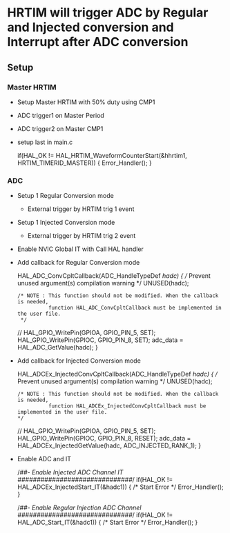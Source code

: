 # HRTIM will trigger ADC by Regular and Injected conversion and Interrupt after ADC conversion

## Setup

### Master HRTIM  

* Setup Master HRTIM with 50% duty using CMP1  
* ADC trigger1 on Master Period  
* ADC trigger2 on Master CMP1  
* setup last in main.c  

	if(HAL_OK != HAL_HRTIM_WaveformCounterStart(&hhrtim1, HRTIM_TIMERID_MASTER))
	{
		Error_Handler();
	}
	
### ADC  

* Setup 1 Regular Conversion mode   
	* External trigger by HRTIM trig 1 event
* Setup 1 Injected Conversion mode   
	* External trigger by HRTIM trig 2 event
* Enable NVIC Global IT with Call HAL handler
* Add callback for Regular Conversion mode  

	HAL_ADC_ConvCpltCallback(ADC_HandleTypeDef *hadc)
	{
	  /* Prevent unused argument(s) compilation warning */
	  UNUSED(hadc);

	  /* NOTE : This function should not be modified. When the callback is needed,
				function HAL_ADC_ConvCpltCallback must be implemented in the user file.
	   */

	//  HAL_GPIO_WritePin(GPIOA, GPIO_PIN_5, SET);
	  HAL_GPIO_WritePin(GPIOC, GPIO_PIN_8, SET);
	  adc_data = HAL_ADC_GetValue(hadc);
	}

* Add callback for Injected Conversion mode  

	HAL_ADCEx_InjectedConvCpltCallback(ADC_HandleTypeDef *hadc)
	{
	  /* Prevent unused argument(s) compilation warning */
	  UNUSED(hadc);

	  /* NOTE : This function should not be modified. When the callback is needed,
				function HAL_ADCEx_InjectedConvCpltCallback must be implemented in the user file.
	  */
	//  HAL_GPIO_WritePin(GPIOA, GPIO_PIN_5, SET);
	  HAL_GPIO_WritePin(GPIOC, GPIO_PIN_8, RESET);
	  adc_data = HAL_ADCEx_InjectedGetValue(hadc, ADC_INJECTED_RANK_1);
	}
	
* Enable ADC and IT  

	/*##- Enable Injected ADC Channel IT ##############################*/
	if(HAL_OK != HAL_ADCEx_InjectedStart_IT(&hadc1))
	{
		/* Start Error */
		Error_Handler();
	}

	/*##- Enable Regular Injection ADC Channel ##############################*/
	if(HAL_OK != HAL_ADC_Start_IT(&hadc1))
	{
		/* Start Error */
		Error_Handler();
	}
	
